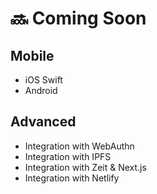 # 🔜 Coming Soon

## Mobile

* iOS Swift
* Android

## Advanced

* Integration with WebAuthn
* Integration with IPFS
* Integration with Zeit & Next.js
* Integration with Netlify

